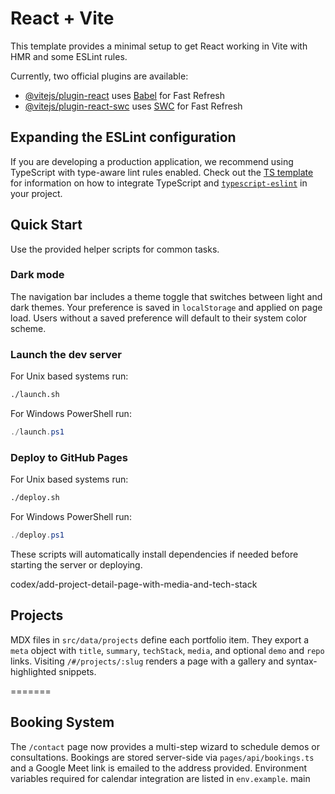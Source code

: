 # React + Vite

This template provides a minimal setup to get React working in Vite with HMR and some ESLint rules.

Currently, two official plugins are available:

- [@vitejs/plugin-react](https://github.com/vitejs/vite-plugin-react/blob/main/packages/plugin-react) uses [Babel](https://babeljs.io/) for Fast Refresh
- [@vitejs/plugin-react-swc](https://github.com/vitejs/vite-plugin-react/blob/main/packages/plugin-react-swc) uses [SWC](https://swc.rs/) for Fast Refresh

## Expanding the ESLint configuration

If you are developing a production application, we recommend using TypeScript with type-aware lint rules enabled. Check out the [TS template](https://github.com/vitejs/vite/tree/main/packages/create-vite/template-react-ts) for information on how to integrate TypeScript and [`typescript-eslint`](https://typescript-eslint.io) in your project.

## Quick Start

Use the provided helper scripts for common tasks.

### Dark mode

The navigation bar includes a theme toggle that switches between light and dark themes.
Your preference is saved in `localStorage` and applied on page load. Users without a saved
preference will default to their system color scheme.

### Launch the dev server

For Unix based systems run:

```bash
./launch.sh
```

For Windows PowerShell run:

```powershell
./launch.ps1
```

### Deploy to GitHub Pages

For Unix based systems run:

```bash
./deploy.sh
```

For Windows PowerShell run:

```powershell
./deploy.ps1
```

These scripts will automatically install dependencies if needed before starting the server or deploying.

 codex/add-project-detail-page-with-media-and-tech-stack
## Projects

MDX files in `src/data/projects` define each portfolio item. They export a
`meta` object with `title`, `summary`, `techStack`, `media`, and optional `demo`
and `repo` links. Visiting `/#/projects/:slug` renders a page with a gallery and
syntax-highlighted snippets.

=======

## Booking System

The `/contact` page now provides a multi-step wizard to schedule demos or consultations.
Bookings are stored server-side via `pages/api/bookings.ts` and a Google Meet link
is emailed to the address provided. Environment variables required for calendar
integration are listed in `env.example`.
 main

